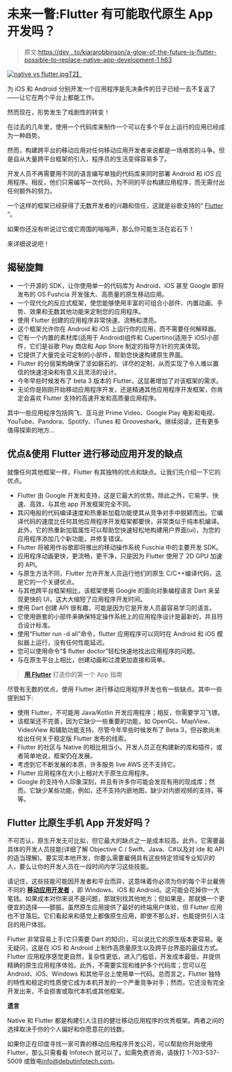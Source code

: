 # 未来一瞥:Flutter 有可能取代原生 App 开发吗？

> 原文:[https://dev . to/kiararobbinson/a-glow-of-the-future-is-flutter-possible-to-replace-native-app-development-1 h63](https://dev.to/kiararobbinson/a-glimpse-of-the-future-is-flutter-likely-to-replace-native-app-development-1h63)

[![native vs flutter.jpg](../Images/2b547d21ffeee83f714de4f3e89cb658.png)T2】](https://res.cloudinary.com/practicaldev/image/fetch/s--5Efm8jzt--/c_limit%2Cf_auto%2Cfl_progressive%2Cq_auto%2Cw_880/https://draftin.com:443/images/61139%3Ftoken%3DLsFQm2LWz4eZZa2fV56Emacpg6CqqjKAZg1R4GfG8k80yJBm-8aDCtNJjT0wQT_kU2cphy_dEHM8wRoUXo3EFBQ)

为 iOS 和 Android 分别开发一个应用程序是先决条件的日子已经一去不复返了——让它在两个平台上都能工作。

然而现在，形势发生了戏剧性的转变！

在过去的几年里，使用一个代码库来制作一个可以在多个平台上运行的应用已经成为一种趋势。

然而，构建跨平台的移动应用对任何移动应用开发者来说都是一场艰苦的斗争。但是自从大量跨平台框架的引入，程序员的生活变得容易多了。

开发人员不再需要用不同的语言编写单独的代码库来同时部署 Android 和 iOS 应用程序。相反，他们只需编写一次代码，为不同的平台构建应用程序，而无需付出任何额外的努力。

一个这样的框架已经获得了无数开发者的兴趣和信任，这就是谷歌支持的“ [Flutter](https://flutter.io/) ”。

如果你还没有听说过它或它周围的嗡嗡声，那么你可能生活在岩石下！

来详细说说吧！

## 揭秘旋舞

*   一个开源的 SDK，让你使用单一的代码库为 Android、iOS 甚至 Google 即将发布的 OS Fushcia 开发强大、高质量的原生移动应用。
*   一个现代化的反应式框架，使您能够使用丰富的可组合小部件、内置动画、手势、效果和无数其他功能来定制您的应用程序。
*   使用 Flutter 创建的应用程序非常快速、流畅和漂亮。
*   这个框架允许你在 Android 和 iOS 上运行你的应用，而不需要任何解释器。
*   它有一个内置的素材库(适用于 Android)组件和 Cupertino(适用于 iOS)小部件，它们是谷歌 Play 商店和 App Store 制定的指导方针的完美体现。
*   它提供了大量完全可定制的小部件，帮助您快速构建原生界面。
*   Flutter 的分层架构确保了坚如磐石的、详尽的定制，从而实现了令人难以置信的快速渲染和有意义且灵活的设计。
*   今年早些时候发布了 beta 3 版本的 Flutter，这显著增加了对该框架的需求。
*   无论你是刚刚开始移动应用程序开发，还是精通其他应用程序开发框架，你肯定会喜欢 Flutter 支持的高速开发和高质量应用程序。

其中一些应用程序包括网飞、亚马逊 Prime Video、Google Play 电影和电视、YouTube、Pandora、Spotify、iTunes 和 Grooveshark。继续阅读，还有更多值得探索的地方…

## 优点&使用 Flutter 进行移动应用开发的缺点

就像任何其他框架一样，Flutter 有其独特的优点和缺点。让我们先介绍一下它的优点。

*   Flutter 由 Google 开发和支持，这是它最大的优势。除此之外，它易学、快速、高效，与其他 app 开发框架完全不同。
*   其闪电般的代码编译速度和热重新加载功能使其从竞争对手中脱颖而出。它编译代码的速度比任何其他应用程序开发框架都要快，非常类似于纯本机编译。此外，它的热重新加载属性可以帮助您快速轻松地构建用户界面(ui)，为您的应用程序添加几个新功能，并修复错误。
*   Flutter 将被用作谷歌即将推出的移动操作系统 Fuschia 中的主要开发 SDK。
*   应用程序动画更快，更流畅，更干净，只是因为 Flutter 使用了 2D GPU 加速的 API。
*   与原生方法不同，Flutter 允许开发人员运行他们的原生 C/C++编译代码，这是它的一个关键优点。
*   与其他跨平台框架相比，该框架使用 Google 的面向对象编程语言 Dart 来呈现更快的 UI，这大大缩短了应用程序开发时间。
*   使用 Dart 创建 API 很有趣，可能是因为它是开发人员最容易学习的语言。
*   它使用嵌套的小部件来确保特定操作系统上的应用程序设计是最新的，并且符合设计标准。
*   使用“Flutter run -d all”命令，flutter 应用程序可以同时在 Android 和 iOS 模拟器上运行，没有任何性能延迟。
*   您可以使用命令“$ flutter doctor”轻松快速地找出应用程序的问题。
*   与在原生平台上相比，创建动画和过渡更加直接和简单。

> [**用 Flutter**](https://www.debutinfotech.com/blog/guide-to-build-your-first-app-with-flutter) 打造你的第一个 App 指南

尽管有无数的优点，使用 Flutter 进行移动应用程序开发也有一些缺点。其中一些提到如下:

*   使用 Flutter，不可能用 Java/Kotlin 开发应用程序；相反，你需要学习飞镖。
*   该框架还不完善，因为它缺少一些重要的功能，如 OpenGL、MapView、VideoView 和辅助功能支持。尽管今年早些时候发布了 Beta 3，但谷歌尚未给出任何关于稳定版 Flutter 发布的线索。
*   Flutter 的社区与 Native 的相比相当小。开发人员正在构建新的库和插件，或者简单地说，框架仍在发展。
*   考虑到它不断发展的本质，许多服务 live AWS 还不支持它。
*   Flutter 应用程序在大小上相对大于原生应用程序。
*   Google 的支持令人印象深刻，并且有许多你可能会发现有用的现成库；然而，它缺少某些功能，例如，还不支持内嵌地图，缺少对内嵌视频的支持，等等。

## Flutter 比原生手机 App 开发好吗？

不可否认，原生开发无可比拟，但它最大的缺点之一是成本较高。此外，它需要最具体的开发人员技能(详细了解 Objective C / Swift、Java、C#以及对 ide 和 API 的适当理解)。要实现本地开发，你要么需要雇佣具有这些特定领域专业知识的人，要么让你的开发人员在一段时间内学习这些技能。

请记住，这些技能可能因开发者和平台而异，这意味着你必须为你的每个平台雇佣不同的 [**移动应用开发者**](https://www.debutinfotech.com/services/mobile-application-development-india) ，即 Windows、iOS 和 Android。这可能会花掉你一大笔钱。如果成本对你来说不是问题，那就别找其他地方；但如果是，那就换一个更便宜的选择——颤振。虽然原生应用提供了最好的终端用户体验，但 Flutter 应用也不甘落后。它们看起来和感觉上都像原生应用，即使不那么好，也能提供引人注目的用户体验。

Flutter 非常容易上手(它只需要 Dart 的知识)，可以说比它的原生版本更容易。毫无疑问，这是在 iOS 和 Android 上制作高质量原生以及跨平台界面的最佳方式。Flutter 应用程序感觉更自然，复杂性更低，进入门槛低，开发成本最低，并提供精确的原生应用程序体验。此外，不需要实现和维护多个代码库；您可以在 Android、iOS、Windows 和其他平台上使用单一代码。总而言之，Flutter 独特的特性和稳定的性质使它成为本机开发的一个严重竞争对手；然而，它还没有完全开发出来，不会损害或取代本机或其他框架。

**遗言**

Native 和 Flutter 都是构建引人注目的健壮移动应用程序的优秀框架。两者之间的选择取决于你的个人偏好和你愿意花的钱数。

如果你正在印度寻找一家可靠的移动应用程序开发公司，可以帮助你开始使用 Flutter，那么只需看看 Infotech 就可以了。如需免费咨询，请拨打 1-703-537-5009 或致电[info@debutinfotech.com](mailto:info@debutinfotech.com)。
